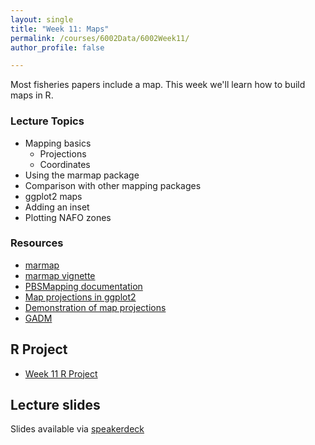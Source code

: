 ```yaml
---
layout: single
title: "Week 11: Maps"
permalink: /courses/6002Data/6002Week11/
author_profile: false

---
```


Most fisheries papers include a map. This week we'll learn how to build maps in R.

### Lecture Topics

* Mapping basics
	+ Projections
	+ Coordinates
* Using the marmap package	
* Comparison with other mapping packages
* ggplot2 maps
* Adding an inset
* Plotting NAFO zones

### Resources

* [marmap](http://journals.plos.org/plosone/article?id=10.1371/journal.pone.0073051)
* [marmap vignette](https://cran.r-project.org/web/packages/marmap/vignettes/marmap-DataAnalysis.pdf)
* [PBSMapping documentation](https://github.com/pbs-software/pbs-mapping)
* [Map projections in ggplot2](https://www.r-bloggers.com/a-path-towards-easier-map-projection-machinations-with-ggplot2/)
* [Demonstration of map projections](https://proj4.org/operations/projections/index.html)
* [GADM](http://gadm.org)

## R Project

* [Week 11 R Project](/assets/images/FISH6002_Week11.zip)

## Lecture slides

<script async class="speakerdeck-embed" data-id="33a031539f354e67bc4bec5d0f8bbe46" data-ratio="1.77777777777778" src="//speakerdeck.com/assets/embed.js"></script>

Slides available via [speakerdeck](https://speakerdeck.com/pandalusplatyceros/fish-6002-week-11-maps)